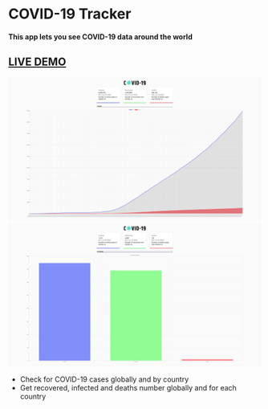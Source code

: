 <h1>COVID-19 Tracker</h1>
<h4> This app lets you see COVID-19 data around the world</h4>

<a href="https://samod667.github.io/COVID19-Tracker/"><h2>LIVE DEMO</h2></a>
![img-1](img/1.png)
![img-2](img/2.png)
<br>
<ul>
<li>Check for COVID-19 cases globally and by country</li>
<li>Get recovered, infected and deaths number globally and for each country</li>
</ul>